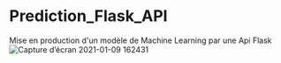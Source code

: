 # Prediction_Flask_API
Mise en production d'un modèle de Machine Learning par une Api Flask
![Capture d’écran 2021-01-09 162431](https://user-images.githubusercontent.com/12375106/104095458-2b9a3d80-5297-11eb-9c91-9a1ac10ec896.png)
